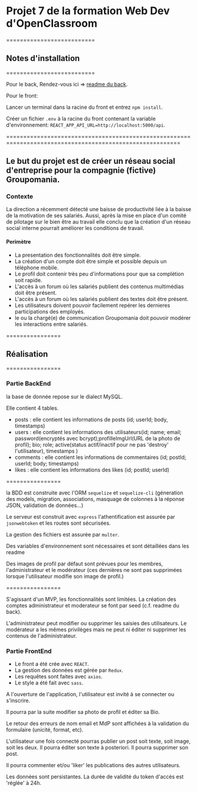 # Projet 7 de la formation Web Dev d'OpenClassroom

==========================

## Notes d'installation

==========================

Pour le back, Rendez-vous ici => [readme du back](https://github.com/Braconnier/P7_cedric_camman/blob/main/back/README.md).

Pour le front:

Lancer un terminal dans la racine du front et entrez `npm install`.

Créer un fichier `.env` à la racine du front contenant la variable d'environnement: `REACT_APP_API_URL=http://localhost:5000/api`.

=========================================================================================================

## Le but du projet est de créer un réseau social d'entreprise pour la compagnie (fictive) Groupomania.

### Contexte

La direction a récemment détecté une baisse de productivité liée à la baisse de la motivation de ses salariés. Aussi, après la mise en place d'un comité de pilotage sur le bien être au travail elle conclu que la création d'un réseau social interne pourrait améliorer les conditions de travail.

#### Perimètre

- La presentation des fonctionnalités doit être simple.
- La création d'un compte doit être simple et possible depuis un téléphone mobile.
- Le profil doit contenir très peu d'informations pour que sa complétion soit rapide.
- L'accès à un forum où les salariés publient des contenus multimédias doit être présent.
- L'accès à un forum où les salariés publient des textes doit être présent.
- Les utilisateurs doivent pouvoir facilement repérer les dernieres participations des employés.
- le ou la chargé(e) de communication Groupomania doit pouvoir modérer les interactions entre salariés.

================

## Réalisation

================

### Partie BackEnd

la base de donnée repose sur le dialect MySQL.

Elle contient 4 tables.

- posts : elle contient les informations de posts (id; userId; body, timestamps)
- users : elle contient les informations des utilisateurs(id; name; email; password(encryptés avec bcrypt);profilleImgUrl(URL de la photo de profil); bio; role; active(status actif/inactif pour ne pas 'destroy' l'utilisateur), timestamps )
- comments : elle contient les informations de commentaires (id; postId; userId; body; timestamps)
- likes : elle contient les informations des likes (id; postId; userId)

================

la BDD est construite avec l'ORM `sequelize` et `sequelize-cli` (géneration des models, migration, associations, masquage de colonnes à la réponse JSON, validation de données...)

Le serveur est construit avec `express` l'athentification est assurée par `jsonwebtoken` et les routes sont sécurisées.

La gestion des fichiers est assurée par `multer`.

Des variables d'environnement sont nécessaires et sont détaillées dans les readme

Des images de profil par défaut sont prévues pour les membres, l'administrateur et le modérateur (ces dernières ne sont pas supprimées lorsque l'utilisateur modifie son image de profil.)

================

S'agissant d'un MVP, les fonctionnalités sont limitées. La création des comptes administrateur et moderateur se font par seed (c.f. readme du back).

L'administrateur peut modifier ou supprimer les saisies des utilisateurs.
Le modérateur a les mêmes privilèges mais ne peut ni éditer ni supprimer les contenus de l'administrateur.

### Partie FrontEnd

- Le front a été crée avec `REACT`.
- La gestion des données est gérée par `Redux`.
- Les requêtes sont faites avec `axios`.
- Le style a été fait avec `sass`.

A l'ouverture de l'application, l'utilisateur est invité à se connecter ou s'inscrire.

Il pourra par la suite modifier sa photo de profil et éditer sa Bio.

Le retour des erreurs de nom email et MdP sont affichées à la validation du formulaire (unicité, format, etc).

L'utilisateur une fois connecté pourras publier un post soit texte, soit image, soit les deux.
Il pourra éditer son texte à posteriori. Il pourra supprimer son post.

Il pourra commenter et/ou 'liker' les publications des autres utilisateurs.

Les données sont persistantes. La durée de validité du token d'accès est 'réglée' à 24h.
